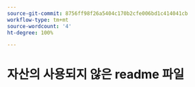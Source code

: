 ```yaml
---
source-git-commit: 8756ff98f26a5404c170b2cfe006bd1c414041cb
workflow-type: tm+mt
source-wordcount: '4'
ht-degree: 100%

---
```

# 자산의 사용되지 않은 readme 파일
